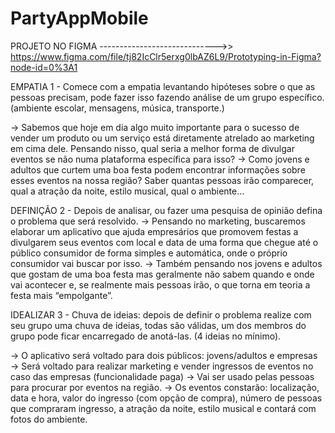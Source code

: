 # PartyAppMobile

PROJETO NO FIGMA ----------------------------->> https://www.figma.com/file/tj82IcClr5erxg0lbAZ6L9/Prototyping-in-Figma?node-id=0%3A1

EMPATIA
1 - Comece com a empatia levantando hipóteses sobre o que as pessoas precisam, pode fazer isso fazendo análise de um grupo específico. (ambiente escolar, mensagens, música, transporte.)

→ Sabemos que hoje em dia algo muito importante para o sucesso de vender um produto ou um serviço está diretamente atrelado ao marketing em cima dele. Pensando nisso, qual seria a melhor forma de divulgar eventos se não numa plataforma específica para isso?
→ Como jovens e adultos que curtem uma boa festa podem encontrar informações sobre esses eventos na nossa região? Saber quantas pessoas irão comparecer, qual a atração da noite, estilo musical, qual o ambiente…

DEFINIÇÃO
2 - Depois de analisar, ou fazer uma pesquisa de opinião defina o problema que será resolvido.
→ Pensando no marketing, buscaremos elaborar um aplicativo que ajuda empresários que promovem festas a divulgarem seus eventos com local e data de uma forma que chegue até o público consumidor de forma simples e automática, onde o próprio consumidor vai buscar por isso.
→ Também pensando nos jovens e adultos que gostam de uma boa festa mas geralmente não sabem quando e onde vai acontecer e, se realmente mais pessoas irão, o que torna em teoria a festa mais “empolgante”.

IDEALIZAR
3 - Chuva de ideias: depois de definir o problema realize com seu grupo uma chuva de ideias, todas são válidas, um dos membros do grupo pode ficar encarregado de anotá-las. (4 ideias no mínimo).

→ O aplicativo será voltado para dois públicos: jovens/adultos e empresas
→ Será voltado para realizar marketing e vender ingressos de eventos no caso das empresas (funcionalidade paga)
→ Vai ser usado pelas pessoas para procurar por eventos na região.
→ Os eventos constarão: localização, data e hora, valor do ingresso (com opção de compra), número de pessoas que compraram ingresso, a atração da noite, estilo musical e contará com fotos do ambiente.

